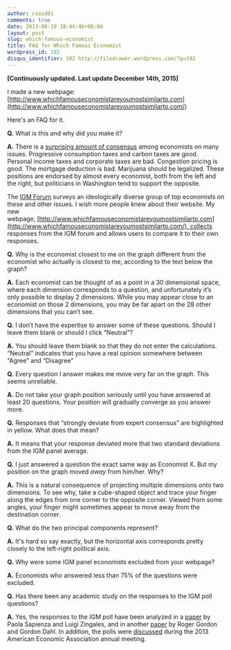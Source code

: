 ```yaml
---
author: csaid81
comments: true
date: 2013-08-19 18:44:46+00:00
layout: post
slug: which-famous-economist
title: FAQ for Which Famous Economist
wordpress_id: 192
disqus_identifier: 192 http://filedrawer.wordpress.com/?p=192
---
```


**[Continuously updated. Last update December 14th, 2015]**

I made a new webpage: [http://www.whichfamouseconomistareyoumostsimilarto.com](http://www.whichfamouseconomistareyoumostsimilarto.com/)

Here's an FAQ for it.

**Q.** What is this and why did you make it?

**A.** There is a [surprising amount of consensus](http://www.npr.org/blogs/money/2012/07/19/157047211/six-policies-economists-love-and-politicians-hate) among economists on many issues. Progressive consumption taxes and carbon taxes are good. Personal income taxes and corporate taxes are bad. Congestion pricing is good. The mortgage deduction is bad. Marijuana should be legalized. These positions are endorsed by almost every economist, both from the left and the right, but politicians in Washington tend to support the opposite.

The [IGM Forum](http://www.igmchicago.org/igm-economic-experts-panel) surveys an ideologically diverse group of top economists on these and other issues. I wish more people knew about their website. My new webpage, [http://www.whichfamouseconomistareyoumostsimilarto.com](http://www.whichfamouseconomistareyoumostsimilarto.com/), collects responses from the IGM forum and allows users to compare it to their own responses.

**Q.** Why is the economist closest to me on the graph different from the economist who actually is closest to me, according to the text below the graph?

**A.** Each economist can be thought of as a point in a 30 dimensional space, where each dimension corresponds to a question, and unfortunately it’s only possible to display 2 dimensions. While you may appear close to an economist on those 2 dimensions, you may be far apart on the 28 other dimensions that you can’t see.

**Q.** I don’t have the expertise to answer some of these questions. Should I leave them blank or should I click “Neutral”?

**A.** You should leave them blank so that they do not enter the calculations. “Neutral” indicates that you have a real opinion somewhere between “Agree” and “Disagree”

**Q.** Every question I answer makes me move very far on the graph. This seems unreliable.

**A.** Do not take your graph position seriously until you have answered at least 20 questions. Your position will gradually converge as you answer more.

**Q.** Responses that “strongly deviate from expert consensus” are highlighted in yellow. What does that mean?

**A.** It means that your response deviated more that two standard deviations from the IGM panel average.

**Q.** I just answered a question the exact same way as Economist X. But my position on the graph moved *away* from him/her. Why?

**A.** This is a natural consequence of projecting multiple dimensions onto two dimensions. To see why, take a cube-shaped object and trace your finger along the edges from one corner to the opposite corner. Viewed from some angles, your finger might sometimes appear to move away from the destination corner.

**Q.** What do the two principal components represent?

**A.** It's hard so say exactly, but the horizontal axis corresponds pretty closely to the left-right political axis.

**Q.** Why were some IGM panel economists excluded from your webpage?

**A.** Economists who answered less than 75% of the questions were excluded.

**Q.** Has there been any academic study on the responses to the IGM poll questions?

**A.** Yes, the responses to the IGM poll have been analyzed in a [paper](http://faculty.chicagobooth.edu/luigi.zingales/papers/research/Economic-Experts-vs-Average-Americans.pdf) by Paola Sapienza and Luigi Zingales, and in another [paper](http://econweb.ucsd.edu/~gdahl/papers/views-among-economists.pdf) by Roger Gordon and Gordon Dahl. In addition, the polls were [discussed](https://www.aeaweb.org/webcasts/2013/kashyap/NewStandardPlayer.html?plugin=Silverlight) during the 2013 American Economic Association annual meeting.
